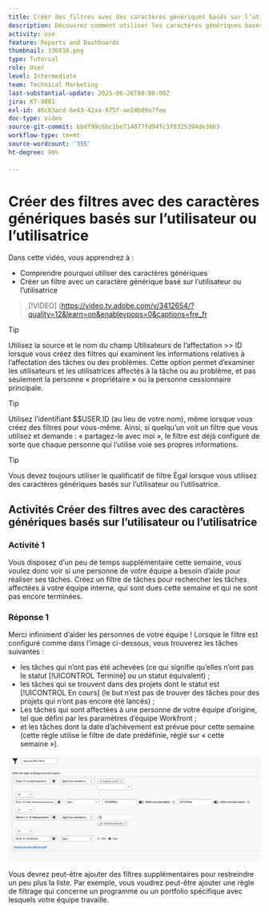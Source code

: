 ```yaml
---
title: Créer des filtres avec des caractères génériques basés sur l’utilisateur ou l’utilisatrice
description: Découvrez comment utiliser les caractères génériques basés sur l’utilisateur ou l’utilisatrice et créer un filtre basé sur la personne connectée.
activity: use
feature: Reports and Dashboards
thumbnail: 336810.png
type: Tutorial
role: User
level: Intermediate
team: Technical Marketing
last-substantial-update: 2025-06-26T00:00:00Z
jira: KT-9081
exl-id: 46c83acd-6e43-42aa-875f-ae24b09a7fee
doc-type: video
source-git-commit: bbdf99c6bc1be714077fd94fc3f8325394de36b3
workflow-type: tm+mt
source-wordcount: '355'
ht-degree: 99%

---
```


# Créer des filtres avec des caractères génériques basés sur l’utilisateur ou l’utilisatrice

Dans cette vidéo, vous apprendrez à :

* Comprendre pourquoi utiliser des caractères génériques
* Créer un filtre avec un caractère générique basé sur l’utilisateur ou l’utilisatrice

>[!VIDEO] (https://video.tv.adobe.com/v/3412654/?quality=12&learn=on&enablevpops=0&captions=fre_fr

>[!TIP]
>
>Utilisez la source et le nom du champ Utilisateurs de l’affectation >> ID lorsque vous créez des filtres qui examinent les informations relatives à l’affectation des tâches ou des problèmes.  Cette option permet d’examiner les utilisateurs et les utilisatrices affectés à la tâche ou au problème, et pas seulement la personne « propriétaire » ou la personne cessionnaire principale.

>[!TIP]
>
>Utilisez l’identifiant $$USER.ID (au lieu de votre nom), même lorsque vous créez des filtres pour vous-même. Ainsi, si quelqu’un voit un filtre que vous utilisez et demande : « partagez-le avec moi », le filtre est déjà configuré de sorte que chaque personne qui l’utilise voie ses propres informations.

>[!TIP]
>
>Vous devez toujours utiliser le qualificatif de filtre Égal lorsque vous utilisez des caractères génériques basés sur l’utilisateur ou l’utilisatrice.


## Activités Créer des filtres avec des caractères génériques basés sur l’utilisateur ou l’utilisatrice

### Activité 1

Vous disposez d’un peu de temps supplémentaire cette semaine, vous voulez donc voir si une personne de votre équipe a besoin d’aide pour réaliser ses tâches. Créez un filtre de tâches pour rechercher les tâches affectées à votre équipe interne, qui sont dues cette semaine et qui ne sont pas encore terminées.

### Réponse 1

Merci infiniment d’aider les personnes de votre équipe ! Lorsque le filtre est configuré comme dans l’image ci-dessous, vous trouverez les tâches suivantes :

* les tâches qui n’ont pas été achevées (ce qui signifie qu’elles n’ont pas le statut [!UICONTROL Terminé] ou un statut équivalent) ;
* les tâches qui se trouvent dans des projets dont le statut est [!UICONTROL En cours] (le but n’est pas de trouver des tâches pour des projets qui n’ont pas encore été lancés) ;
* Les tâches qui sont affectées à une personne de votre équipe d’origine, tel que défini par les paramètres d’équipe Workfront ;
* et les tâches dont la date d’achèvement est prévue pour cette semaine (cette règle utilise le filtre de date prédéfinie, réglé sur « cette semaine »).

![Une image de l’écran de création d’un filtre de tâches avec un caractère générique basé sur l’utilisateur ou l’utilisatrice](assets/user-wildcard-exercise-answer.png)

Vous devrez peut-être ajouter des filtres supplémentaires pour restreindre un peu plus la liste. Par exemple, vous voudrez peut-être ajouter une règle de filtrage qui concerne un programme ou un portfolio spécifique avec lesquels votre équipe travaille.
